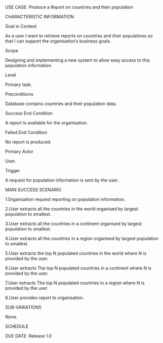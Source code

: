 USE CASE: Produce a Report on countries and their population

CHARACTERISTIC INFORMATION

Goal in Context

As a user I want to retrieve reports on countries and their populations so that I can support the organisation’s business goals.

Scope

Designing and implementing a new system to allow easy access to this population information.

Level

Primary task.

Preconditions

Database contains countries and their population data.

Success End Condition

A report is available for the organisation.

Failed End Condition

No report is produced.

Primary Actor

User.

Trigger

A request for population information is sent by the user.

MAIN SUCCESS SCENARIO

1.Organisation request reporting on population information.

2.User extracts all the countries in the world organised by largest population to smallest.

3.User extracts all the countries in a continent organised by largest population to smallest.

4.User extracts all the countries in a region organised by largest population to smallest.

5.User extracts the top N populated countries in the world where N is provided by the user.

6.User extracts The top N populated countries in a continent where N is provided by the user.

7.User extracts The top N populated countries in a region where N is provided by the user.

8.User provides report to organisation.

SUB-VARIATIONS

None.

SCHEDULE

DUE DATE: Release 1.0